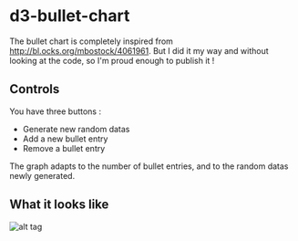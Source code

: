 # d3-bullet-chart

The bullet chart is completely inspired from http://bl.ocks.org/mbostock/4061961. But I did it my way and without looking at the code, so I'm proud enough to publish it !

## Controls
You have three buttons :
- Generate new random datas
- Add a new bullet entry
- Remove a bullet entry

The graph adapts to the number of bullet entries, and to the random datas newly generated. 

## What it looks like 
![alt tag](https://github.com/agatheblues/d3-bullet-chart/blob/master/bullet.gif)
